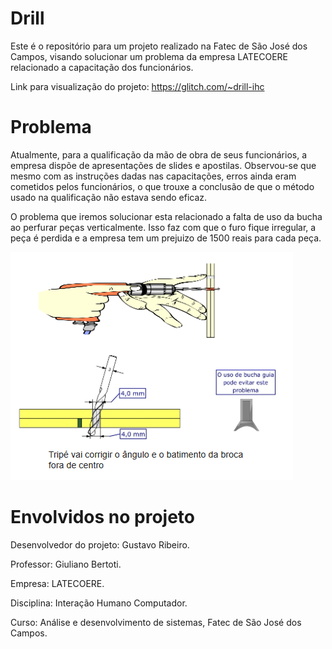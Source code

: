 # Drill

Este é o repositório para um projeto realizado na Fatec de São José dos Campos, visando solucionar um problema da empresa LATECOERE relacionado
a capacitação dos funcionários.

Link para visualização do projeto: https://glitch.com/~drill-ihc

# Problema

Atualmente, para a qualificação da mão de obra de seus funcionários, a empresa dispõe de apresentações de slides e apostilas. Observou-se
que mesmo com as instruções dadas nas capacitações, erros ainda eram cometidos pelos funcionários, o que trouxe a conclusão de que o método
usado na qualificação não estava sendo eficaz.

O problema que iremos solucionar esta relacionado a falta de uso da bucha ao perfurar peças verticalmente. Isso faz com que o furo fique 
irregular, a peça é perdida e a empresa tem um prejuizo de 1500 reais para cada peça.

![](https://github.com/gustasvos/Drill/blob/master/ihc/assets/drillProb.png)

# Envolvidos no projeto

Desenvolvedor do projeto: Gustavo Ribeiro.

Professor: Giuliano Bertoti.

Empresa: LATECOERE.

Disciplina: Interação Humano Computador.

Curso: Análise e desenvolvimento de sistemas, Fatec de São José dos Campos.
